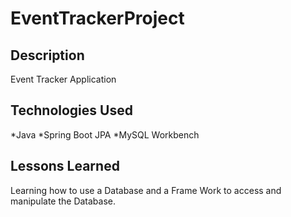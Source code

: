# EventTrackerProject

## Description
Event Tracker Application


## Technologies Used
*Java
*Spring Boot JPA
*MySQL Workbench

## Lessons Learned
Learning how to use a Database and a Frame Work to access and manipulate the Database.